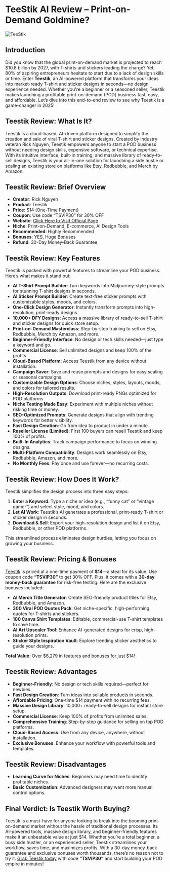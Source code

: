 # TeeStik AI Review – Print-on-Demand Goldmine?
![TeeStik](https://github.com/user-attachments/assets/e0aa4761-eb6c-45f1-b761-4e0be7419b06)

## Introduction

Did you know that the global print-on-demand market is projected to reach $10.8 billion by 2027, with T-shirts and stickers leading the charge? Yet, 80% of aspiring entrepreneurs hesitate to start due to a lack of design skills or time. Enter **Teestik**, an AI-powered platform that transforms your ideas into market-ready T-shirt and sticker designs in seconds—no design experience needed. Whether you're a beginner or a seasoned seller, Teestik makes launching a profitable print-on-demand (POD) business fast, easy, and affordable. Let’s dive into this end-to-end review to see why Teestik is a game-changer in 2025!

## Teestik Review: What Is It?

Teestik is a cloud-based, AI-driven platform designed to simplify the creation and sale of viral T-shirt and sticker designs. Created by industry veteran Rick Nguyen, Teestik empowers anyone to start a POD business without needing design skills, expensive software, or technical expertise. With its intuitive interface, built-in training, and massive library of ready-to-sell designs, Teestik is your all-in-one solution for launching a side hustle or scaling an existing store on platforms like Etsy, Redbubble, and Merch by Amazon.

## Teestik Review: Brief Overview

- **Creator**: Rick Nguyen
- **Product**: Teestik
- **Price**: $14 (One-Time Payment)
- **Coupon**: Use code “TSVIP30” for 30% OFF
- **Website**: [Click Here to Visit Official Page](https://bit.ly/3I4hqdt)
- **Niche**: Print-on-Demand, E-commerce, AI Design Tools
- **Recommended**: Highly Recommended
- **Bonuses**: YES, Huge Bonuses
- **Refund**: 30-Day Money-Back Guarantee

## Teestik Review: Key Features

Teestik is packed with powerful features to streamline your POD business. Here’s what makes it stand out:

- **AI T-Shirt Prompt Builder**: Turn keywords into Midjourney-style prompts for stunning T-shirt designs in seconds.
- **AI Sticker Prompt Builder**: Create text-free sticker prompts with customizable styles, moods, and colors.
- **One-Click Design Generator**: Instantly transform prompts into high-resolution, print-ready designs.
- **10,000+ DFY Designs**: Access a massive library of ready-to-sell T-shirt and sticker designs for quick store setup.
- **Print-on-Demand Masterclass**: Step-by-step training to sell on Etsy, Redbubble, Merch by Amazon, and more.
- **Beginner-Friendly Interface**: No design or tech skills needed—just type a keyword and go.
- **Commercial License**: Sell unlimited designs and keep 100% of the profits.
- **Cloud-Based Platform**: Access Teestik from any device without installation.
- **Campaign Saver**: Save and reuse prompts and designs for easy scaling or seasonal campaigns.
- **Customizable Design Options**: Choose niches, styles, layouts, moods, and colors for tailored results.
- **High-Resolution Outputs**: Download print-ready PNGs optimized for POD platforms.
- **Niche Testing Made Easy**: Experiment with multiple niches without risking time or money.
- **SEO-Optimized Prompts**: Generate designs that align with trending keywords for better visibility.
- **Fast Design Creation**: Go from idea to product in under a minute.
- **Reseller License (Limited)**: First 100 buyers can resell Teestik and keep 100% of profits.
- **Built-In Analytics**: Track campaign performance to focus on winning designs.
- **Multi-Platform Compatibility**: Designs work seamlessly on Etsy, Redbubble, Amazon, and more.
- **No Monthly Fees**: Pay once and use forever—no recurring costs.

## Teestik Review: How Does It Work?

Teestik simplifies the design process into three easy steps:

1. **Enter a Keyword**: Type a niche or idea (e.g., “funny cat” or “vintage gamer”) and select style, mood, and colors.
2. **Let AI Work**: Teestik’s AI generates a professional, print-ready T-shirt or sticker design in seconds.
3. **Download & Sell**: Export your high-resolution design and list it on Etsy, Redbubble, or other POD platforms.

This streamlined process eliminates design hurdles, letting you focus on growing your business.

## Teestik Review: Pricing & Bonuses

[Teestik](https://bit.ly/3I4hqdt) is priced at a one-time payment of **$14**—a steal for its value. Use coupon code **“TSVIP30”** to get 30% OFF. Plus, it comes with a **30-day money-back guarantee** for risk-free testing. Here are the exclusive bonuses included:

- **AI Merch Title Generator**: Create SEO-friendly product titles for Etsy, Redbubble, and Amazon.
- **300 Viral POD Quotes Pack**: Get niche-specific, high-performing quotes for T-shirts and stickers.
- **100 Canva Shirt Templates**: Editable, commercial-use T-shirt templates to save time.
- **AI Art Upscaler Tool**: Enhance AI-generated designs for crisp, high-resolution prints.
- **Sticker Style Inspiration Vault**: Explore trending sticker aesthetics to guide your designs.

**Total Value**: Over $6,279 in features and bonuses for just $14!

## Teestik Review: Advantages

- **Beginner-Friendly**: No design or tech skills required—perfect for newbies.
- **Fast Design Creation**: Turn ideas into sellable products in seconds.
- **Affordable Pricing**: One-time $14 payment with no recurring fees.
- **Massive Design Library**: 10,000+ ready-to-sell designs for instant store setup.
- **Commercial License**: Keep 100% of profits from unlimited sales.
- **Comprehensive Training**: Step-by-step guidance for selling on top POD platforms.
- **Cloud-Based Access**: Use from any device, anywhere, without installation.
- **Exclusive Bonuses**: Enhance your workflow with powerful tools and templates.

## Teestik Review: Disadvantages

- **Learning Curve for Niches**: Beginners may need time to identify profitable niches.
- **Basic Customization**: Advanced designers may want more manual control options.

## Final Verdict: Is Teestik Worth Buying?

Teestik is a must-have for anyone looking to break into the booming print-on-demand market without the hassle of traditional design processes. Its AI-powered tools, massive design library, and beginner-friendly features make it an unbeatable value at just $14. Whether you’re a total beginner, a busy side hustler, or an experienced seller, Teestik streamlines your workflow, saves time, and maximizes profits. With a 30-day money-back guarantee and exclusive bonuses worth thousands, there’s no reason not to try it. [Grab Teestik today](https://bit.ly/3I4hqdt) with code **“TSVIP30”** and start building your POD empire in minutes!

